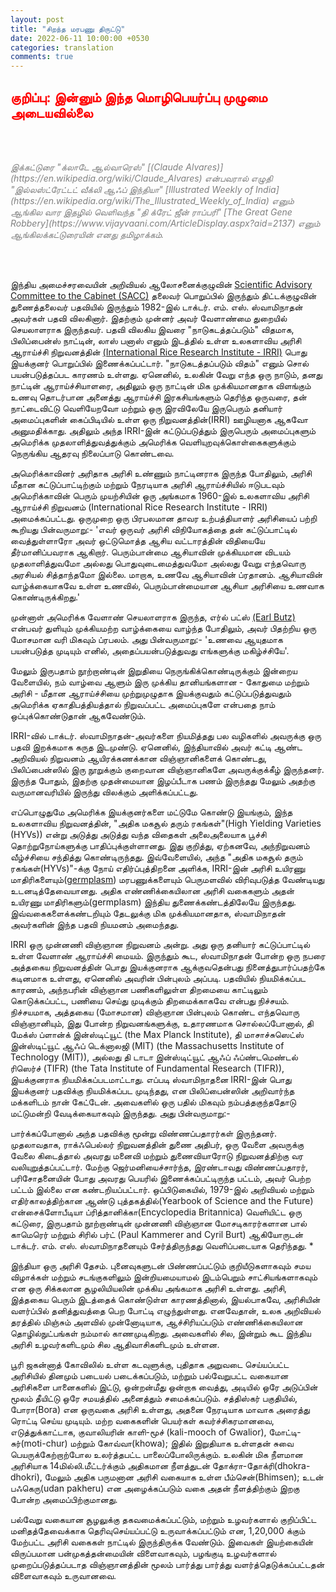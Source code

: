 ```yaml
---
layout: post
title: "சிறந்த மரபணு திருட்டு"
date: 2022-06-11 10:00:00 +0530
categories: translation
comments: true
---
```

## <b style="color: red"> குறிப்பு: இன்னும் இந்த மொழிபெயர்ப்பு முழுமை அடையவில்லை</b>

<br/><br/>

<i style="color: grey">
இக்கட்டுரை "க்லாடே ஆல்வாரெஸ்" [(Claude Alvares)](https://en.wikipedia.org/wiki/Claude_Alvares) என்பவரால் எழுதி "இல்லஸ்ட்ரேட்டட் வீக்லி ஆஃப் இந்தியா" [Illustrated Weekly of India](https://en.wikipedia.org/wiki/The_Illustrated_Weekly_of_India) எனும் ஆங்கில வார இதழில் வெளிவந்த "தி க்ரேட் ஜீன் ராப்பரி" [The Great Gene Robbery](https://www.vijayvaani.com/ArticleDisplay.aspx?aid=2137) எனும் ஆங்கிலக்கட்டுரையின் எனது தமிழாக்கம்.
</i>

<br/><br/>


இந்திய அமைச்சரவையின் அறிவியல் ஆலோசனைக்குழுவின் [Scientific Advisory Committee to the Cabinet (SACC)](https://www.nari-icmr.res.in/OrganizationalStructure/ScientificAdvisoryCommittee) தலைவர் பொறுப்பில் இருந்தும் திட்டக்குழுவின் துணைத்தலைவர் பதவியில் இருந்தும் 1982-இல் டாக்டர். எம். எஸ். ஸ்வாமிநாதன் அவர்கள் பதவி விலகினார்.
இதற்கும் முன்னர் அவர் வேளாண்மை துறையில் செயலாளராக இருந்தவர். பதவி விலகிய இவரை "நாடுகடத்தப்படும்" விதமாக, பிலிப்பைன்ஸ் நாட்டின், லாஸ் பனாஸ் எனும் இடத்தில் உள்ள உலகளாவிய அரிசி ஆராய்ச்சி நிறுவனத்தின் [(International Rice Research Institute - IRRI)](https://www.irri.org/) பொது இயக்குனர் பொறுப்பில் இணைக்கப்பட்டார். "நாடுகடத்தப்படும் விதம்" எனும் சொல் பயன்படுத்தப்பட காரணம் உள்ளது. ஏனெனில், உலகின் வேறு எந்த ஒரு நாடும், தனது நாட்டின் ஆராய்ச்சியாளரை, அதிலும் ஒரு நாட்டின் மிக முக்கியமானதாக விளங்கும் உணவு தொடர்பான அனைத்து ஆராய்ச்சி இரகசியங்களும் தெரிந்த ஒருவரை, தன் நாட்டைவிட்டு வெளியேறவோ மற்றும் ஒரு இரவிலேயே இருபெரும் தனியார் அமைப்புகளின் கைப்பிடியில் உள்ள ஒரு நிறுவனத்தின்(IRRI) ஊழியனாக ஆகவோ அனுமதிக்காது. அதிலும் அந்த IRRI-இன் கட்டுப்படுத்தும் இருபெரும் அமைப்புகளும் அமெரிக்க முதலாளித்துவத்துக்கும் அமெரிக்க வெளியுறவுக்கொள்கைகளுக்கும் நெருங்கிய ஆதரவு நிலைப்பாடு கொண்டவை.

அமெரிக்காவினர் அரிதாக அரிசி உண்ணும் நாட்டினராக இருந்த போதிலும், அரிசி மீதான கட்டுப்பாட்டிற்கும் மற்றும் நேரடியாக அரிசி ஆராய்ச்சியில் ஈடுபடவும் அமெரிக்காவின் பெரும் முயற்சியின் ஒரு அங்கமாக 1960-இல் உலகளாவிய அரிசி ஆராய்ச்சி நிறுவனம் (International Rice Research Institute - IRRI) அமைக்கப்பட்டது. ஒருமுறை ஒரு பிரபலமான தாவர உற்பத்தியாளர் அரிசியைப் பற்றி கூறியது பின்வருமாறு:-
'எவர் ஒருவர் அரிசி விநியோகத்தை தன் கட்டுப்பாட்டில் வைத்துள்ளாரோ அவர் ஒட்டுமொத்த ஆசிய வட்டாரத்தின் விதியையே தீர்மானிப்பவராக ஆகிறார். பெரும்பான்மை ஆசியாவின் முக்கியமான விடயம் முதலாளித்துவமோ அல்லது பொதுவுடைமைத்துவமோ அல்லது வேறு எந்தவொரு அரசியல் சித்தாந்தமோ இல்லை. மாறாக, உணவே ஆசியாவின் ப்ரதானம். ஆசியாவின் வாழ்க்கையாகவே உள்ள உணவில், பெரும்பான்மையான ஆசியா அரிசியை உணவாக கொண்டிருக்கிறது.'

முன்னாள் அமெரிக்க வேளாண் செயலாளராக இருந்த, எர்ல் பட்ஸ் [(Earl Butz)](https://en.wikipedia.org/wiki/Earl_Butz) என்பவர் துளியும் முக்கியமற்ற வாழ்க்கையை வாழ்ந்த போதிலும், அவர் பிதற்றிய ஒரு மோசமான வரி மிகவும் ப்ரபலம். அது பின்வருமாறு:-
'உணவை ஆயுதமாக பயன்படுத்த முடியும் எனில், அதைப்பயன்படுத்துவது எங்களுக்கு மகிழ்ச்சியே'.

மேலும் இருபதாம் நூற்றாண்டின் இறுதியை நெருங்கிக்கொண்டிருக்கும் இன்றைய வேளையில், நம் வாழ்வை ஆளும் இரு முக்கிய தானியங்களான - கோதுமை மற்றும் அரிசி - மீதான ஆராய்ச்சியை முற்றுமுழுதாக இயக்குவதும் கட்டுப்படுத்துவதும் அமெரிக்க ஏகாதிபத்தியத்தால் நிறுவப்பட்ட அமைப்புகளே என்பதை நாம் ஒப்புக்கொண்டுதான் ஆகவேண்டும்.

IRRI-வில் டாக்டர். ஸ்வாமிநாதன்-அவர்களை நியமித்தது பல வழிகளில் அவருக்கு ஒரு பதவி இறக்கமாக கருத இடமுண்டு. ஏனெனில், இந்தியாவில் அவர் கட்டி ஆண்ட அறிவியல் நிறுவனம் ஆயிரக்கணக்கான விஞ்ஞானிகளைக் கொண்டது, பிலிப்பைன்ஸில் இரு நூறுக்கும் குறைவான விஞ்ஞானிகளே அவருக்குக்கீழ் இருந்தனர். இருந்த போதும், இதற்கு முதன்மையான இழப்பீடாக பணம் இருந்தது மேலும் அதற்கு வருமானவரியில் இருந்து விலக்கும் அளிக்கப்பட்டது.

எப்பொழுதுமே அமெரிக்க இயக்குனர்களை மட்டுமே கொண்டு இயங்கும், இந்த உலகளாவிய நிறுவனத்தின், "அதிக மகசூல் தரும் ரகங்கள்"(High Yielding Varieties (HYVs)) என்று அடுத்து அடுத்து வந்த விதைகள் அலைஅலையாக பூச்சி தொற்றுநோய்களுக்கு பாதிப்புக்குள்ளானது. இது குறித்து, ஏற்கனவே, அந்நிறுவனம் வீழ்ச்சியை சந்தித்து கொண்டிருந்தது. இவ்வேளையில், அந்த "அதிக மகசூல் தரும் ரகங்கள்(HYVs)"-க்கு நோய் எதிர்ப்புத்திறனை அளிக்க, IRRI-இன் அரிசி உயிரணு மாதிரிகளையும்([germplasm](https://en.wikipedia.org/wiki/Germplasm)) மரபணுக்களையும் பெருமளவில் விரிவுபடுத்த வேண்டியது உடனடித்தேவையானது. அதிக எண்ணிக்கையிலான அரிசி வகைகளும் அதன் உயிரணு மாதிரிகளும்(germplasm) இந்திய துணைக்கண்டத்திலேயே இருந்தது. இவ்வகைகளைக்கண்டறியும் தேடலுக்கு மிக முக்கியமானதாக, ஸ்வாமிநாதன் அவர்களின் இந்த பதவி நியமனம் அமைந்தது.

IRRI ஒரு முன்னணி விஞ்ஞான நிறுவனம் அன்று. அது ஒரு தனியார் கட்டுப்பாட்டில் உள்ள வேளாண் ஆராய்ச்சி மையம். இருந்தும் கூட, ஸ்வாமிநாதன் போன்ற ஒரு நபரை அத்தகைய நிறுவனத்தின் பொது இயக்குனராக ஆக்குவதென்பது நினைத்துபார்ப்பதற்கே கடினமாக உள்ளது, ஏனெனில் அவரின் பின்புலம் அப்படி. பதவியில் நியமிக்கப்பட காரணம், அந்நபரின் விஞ்ஞான பணிகளிலுள்ள திறமையை காட்டிலும் கொடுக்கப்பட்ட, பணியை செய்து முடிக்கும் திறமைக்காகவே என்பது நிச்சயம். நிச்சயமாக, அத்தகைய (மோசமான) விஞ்ஞான பின்புலம் கொண்ட எந்தவொரு விஞ்ஞானியும், இது போன்ற நிறுவனங்களுக்கு, உதாரணமாக சொல்லப்போனால், தி மேக்ஸ் ப்ளான்க் இன்ஸ்டிட்யூட் (the Max Planck Institute), தி மாசாச்சுஸெட்ஸ் இன்ஸ்டிட்யூட் ஆஃப் டெக்னாலஜி (MIT) (the Massachusetts Institute of Technology (MIT)), அல்லது தி டாடா இன்ஸ்டிட்யூட் ஆஃப் ஃப்ண்டமெண்டல் ரிஸெர்ச் (TIFR) (the Tata Institute of Fundamental Research (TIFR)), இயக்குனராக நியமிக்கப்படமாட்டாது. எப்படி ஸ்வாமிநாதனை IRRI-இன் பொது இயக்குனர் பதவிக்கு நியமிக்கப்பட முடிந்தது, என பிலிப்பைன்ஸின் அறிவார்ந்த மக்களிடம் நான் கேட்டேன். அவைகளில் ஒரு பதில் மிகவும் நம்பத்தகுந்ததோடு மட்டுமன்றி வேடிக்கையாகவும் இருந்தது. அது பின்வருமாறு:-

பார்க்கப்போனால் அந்த பதவிக்கு மூன்று விண்ணப்பதாரர்கள் இருந்தனர். முதலாவதாக, ராக்ஃபெல்லர் நிறுவனத்தின் துணை அதிபர், ஒரு வேளை அவருக்கு வேலை கிடைத்தால் அவரது மனைவி மற்றும் துணைவியாரோடு நிறுவனத்திற்கு வர வலியுறுத்தப்பட்டார். மேற்கு ஜெர்மனியைச்சார்ந்த, இரண்டாவது விண்ணப்பதாரர், பரிசோதனையின் போது அவரது பெயரில் இணைக்கப்பட்டிருந்த பட்டம், அவர் பெற்ற பட்டம் இல்லை என கண்டறியப்பட்டார். ஒப்பிடுகையில், 1979-இல் அறிவியல் மற்றும் எதிர்காலத்திற்கான ஆண்டு புத்தகத்தில்(Yearbook of Science and the Future) என்சைக்ளோபீடியா ப்ரித்தானிக்கா(Encyclopedia Britannica) வெளியிட்ட ஒரு கட்டுரை, இருபதாம் நூற்றாண்டின் முன்னணி விஞ்ஞான மோசடிகாரர்களான பால் காமெரெர் மற்றும் சிரில் பர்ட் (Paul Kammerer and Cyril Burt) ஆகியோருடன் டாக்டர். எம். எஸ். ஸ்வாமிநாதனையும் சேர்த்திருந்தது வெளிப்படையாக தெரிந்தது.
*

இந்தியா ஒரு அரிசி தேசம். புனைவுகளுடன் பிண்ணப்பட்டும் குறியீடுகளாகவும் சமய விழாக்கள் மற்றும் சடங்குகளிலும் இன்றியமையாமல் இடம்பெறும் சாட்சியங்களாகவும் என ஒரு சிக்கலான சூழலியியலின் முக்கிய அங்கமாக அரிசி உள்ளது. அரிசி, இத்தகைய பெரும் இடத்தைக் கொண்டுள்ள காரணத்தினால், இயல்பாகவே, அரிசியின் வளர்ப்பில் தனித்துவத்தை பெற போட்டி எழுந்துள்ளது. எனவேதான், உலக அறிவியல் தரத்தில் மிஞ்சும் அளவில் முன்னோடியாக, ஆச்சிரியப்படும் எண்ணிக்கையிலான தொழில்நுட்பங்கள் நம்மால் காணமுடிகிறது. அவைகளில் சில, இன்றும் கூட இந்திய அரிசி உழவர்களிடமும் சில ஆதிவாசிகளிடமும் உள்ளன.

பூரி ஜகன்னாத் கோவிலில் உள்ள கடவுளுக்கு, புதிதாக அறுவடை செய்யப்பட்ட அரிசியில் தினமும் படையல் படைக்கப்படும், மற்றும் பல்வேறுபட்ட வகையான அரிசிகளை பானைகளில் இட்டு, ஒன்றன்மீது ஒன்றாக வைத்து, அடியில் ஒரே அடுப்பின் மூலம் தீயிட்டு ஒரே சமயத்தில் அனைத்தும் சமைக்கப்படும். சத்திஸ்கர் பகுதியில், போரா(Bora) என ஒருவகை அரிசி உள்ளது, அதனை நேரடியாக மாவாக அரைத்து ரொட்டி செய்ய முடியும். மற்ற வகைகளின் பெயர்கள் கவர்ச்சிகரமானவை, எடுத்துக்காட்டாக, குவாலியரின் காளி-மூச் (kali-mooch of Gwalior), மோட்டி-சுர்(moti-chur) மற்றும் கோவ்வா(khowa); இதில் இறுதியாக உள்ளதன் சுவை பெயருக்கேற்றாற்போல உலர்த்தபட்ட பாலைப்போலிருக்கும். உலகின் மிக நீளமான அரிசியாக 14மில்லி.மீட்டர்க்கும் அதிகமான நீளத்துடன் தோக்ரா-தோக்ரி(dhokra-dhokri), மேலும் அதிக பருமனான அரிசி வகையாக உள்ள பீம்சென்(Bhimsen); உடன் பஃகெரு(udan pakheru) என அழைக்கப்படும் வகை அதன் நீளத்திற்கும் இறகு போன்ற அமைப்பிற்குமானது.

பல்வேறு வகையான சூழலுக்கு தகவமைக்கப்பட்டும், மற்றும் உழவர்களால் குறிப்பிட்ட மனிதத்தேவைக்காக தெரிவுசெய்யப்பட்டு உருவாக்கப்பட்டும் என, 1,20,000 க்கும் மேற்பட்ட அரிசி வகைகள் நாட்டில் இருந்திருக்க வேண்டும். இவைகள் இயற்கையின் விருப்பமான பன்முகத்தன்மையின் விளைவாகவும், பழங்குடி உழவர்களால் முறைப்படுத்தப்படாத விஞ்ஞானத்தின் மூலம் பார்த்து பார்த்து வளர்த்தெடுக்கப்பட்டதன் விளைவாகவும் உருவானவை.